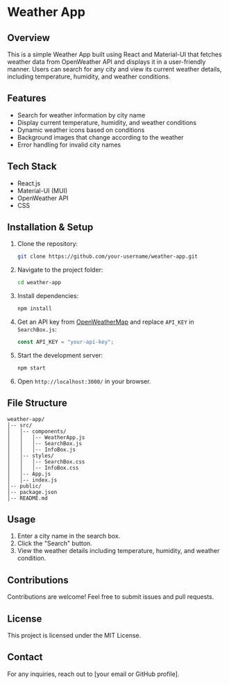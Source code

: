 # Weather App

## Overview
This is a simple Weather App built using React and Material-UI that fetches weather data from OpenWeather API and displays it in a user-friendly manner. Users can search for any city and view its current weather details, including temperature, humidity, and weather conditions.

## Features
- Search for weather information by city name
- Display current temperature, humidity, and weather conditions
- Dynamic weather icons based on conditions
- Background images that change according to the weather
- Error handling for invalid city names

## Tech Stack
- React.js
- Material-UI (MUI)
- OpenWeather API
- CSS

## Installation & Setup
1. Clone the repository:
   ```bash
   git clone https://github.com/your-username/weather-app.git
   ```
2. Navigate to the project folder:
   ```bash
   cd weather-app
   ```
3. Install dependencies:
   ```bash
   npm install
   ```
4. Get an API key from [OpenWeatherMap](https://openweathermap.org/api) and replace `API_KEY` in `SearchBox.js`:
   ```javascript
   const API_KEY = "your-api-key";
   ```
5. Start the development server:
   ```bash
   npm start
   ```
6. Open `http://localhost:3000/` in your browser.

## File Structure
```
weather-app/
│-- src/
│   │-- components/
│   │   │-- WeatherApp.js
│   │   │-- SearchBox.js
│   │   │-- InfoBox.js
│   │-- styles/
│   │   │-- SearchBox.css
│   │   │-- InfoBox.css
│   │-- App.js
│   │-- index.js
│-- public/
│-- package.json
│-- README.md
```

## Usage
1. Enter a city name in the search box.
2. Click the "Search" button.
3. View the weather details including temperature, humidity, and weather condition.

## Contributions
Contributions are welcome! Feel free to submit issues and pull requests.

## License
This project is licensed under the MIT License.

## Contact
For any inquiries, reach out to [your email or GitHub profile].
